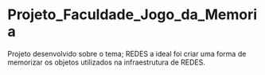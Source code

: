 # Projeto_Faculdade_Jogo_da_Memoria
Projeto desenvolvido sobre o tema; REDES a ideal foi criar uma forma de memorizar os objetos utilizados na infraestrutura de REDES. 
